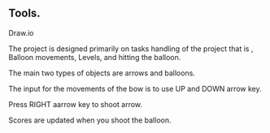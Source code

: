 
## Tools.
 Draw.io
 
 
The project is designed primarily on tasks handling of the project that is , Balloon movements, Levels, and hitting the balloon. 

The main two types of objects are arrows and balloons. 

The input for the movements of the bow is to use  UP and DOWN arrow key.

Press  RIGHT aarrow key to shoot arrow.

Scores are updated when you shoot the balloon.


